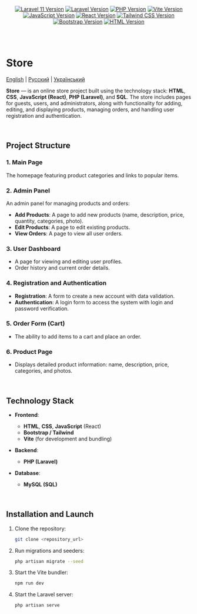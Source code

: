<p align="center">
  <a href="https://packagist.org/packages/laravel/framework"><img src="https://img.shields.io/badge/laravel-10.0.0-red" alt="Laravel 11 Version"></a>
  <a href="https://packagist.org/packages/laravel/framework"><img src="https://img.shields.io/packagist/v/laravel/framework" alt="Laravel Version"></a>
  <a href="https://www.php.net/"><img src="https://img.shields.io/badge/php-8.3-blue" alt="PHP Version"></a>
  <a href="https://vitejs.dev/"><img src="https://img.shields.io/badge/vite-4.0.4-orange" alt="Vite Version"></a>
  <a href="https://developer.mozilla.org/en-US/docs/Web/JavaScript"><img src="https://img.shields.io/badge/js-ES2024-yellow" alt="JavaScript Version"></a>
  <a href="https://react.dev/"><img src="https://img.shields.io/badge/react-18.2.0-blue" alt="React Version"></a>
  <a href="https://tailwindcss.com/"><img src="https://img.shields.io/badge/tailwindcss-3.3.4-blueviolet" alt="Tailwind CSS Version"></a>
  <a href="https://getbootstrap.com/"><img src="https://img.shields.io/badge/bootstrap-5.3.1-blue" alt="Bootstrap Version"></a>
  <a href="https://developer.mozilla.org/en-US/docs/Web/HTML"><img src="https://img.shields.io/badge/html-5-orange" alt="HTML Version"></a>
</p>

<br/>
<br/>

# Store

[English](README.md) | [Русский](README.ru.md) | [Український](README.ua.md)

<strong>Store</strong> —  is an online store project built using the technology stack: **HTML**, **CSS**, **JavaScript (React)**, **PHP (Laravel)**, and **SQL**. The store includes pages for guests, users, and administrators, along with functionality for adding, editing, and displaying products, managing orders, and handling user registration and authentication.

<br/>

## Project Structure

### 1. Main Page
The homepage featuring product categories and links to popular items.

### 2. Admin Panel
An admin panel for managing products and orders:
- **Add Products**: A page to add new products (name, description, price, quantity, categories, photo).
- **Edit Products**: A page to edit existing products.
- **View Orders**: A page to view all user orders.

### 3. User Dashboard
- A page for viewing and editing user profiles.
- Order history and current order details.

### 4. Registration and Authentication
- **Registration**: A form to create a new account with data validation.
- **Authentication**: A login form to access the system with login and password verification.

### 5. Order Form (Cart)
- The ability to add items to a cart and place an order.

### 6. Product Page
- Displays detailed product information: name, description, price, categories, and photos.

<br/>

## Technology Stack

- **Frontend**:
  - **HTML**, **CSS**, **JavaScript** (React)
  - **Bootstrap / Tailwind**
  - **Vite** (for development and bundling)

- **Backend**:
  - **PHP (Laravel)**

- **Database**:
  - **MySQL (SQL)**

<br/>

## Installation and Launch

1. Clone the repository:
   ```bash
   git clone <repository_url>

2. Run migrations and seeders:
   ```bash
   php artisan migrate --seed

3. Start the Vite bundler:
   ```bash
   npm run dev

4. Start the Laravel server:
   ```bash
   php artisan serve

